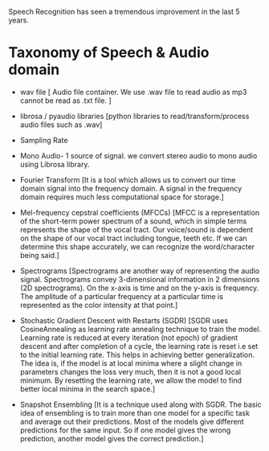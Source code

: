 Speech Recognition has seen a tremendous improvement in the last 5 years.


# Taxonomy of Speech & Audio domain
* wav file 
[ Audio file container. We use .wav file to read audio as mp3 cannot be read as .txt file. ]

* librosa / pyaudio libraries 
[python libraries to read/transform/process audio files such as .wav]

* Sampling Rate 

* Mono Audio- 1 source of signal. we convert stereo audio to mono audio using Librosa library.

* Fourier Transform 
[It is a tool which allows us to convert our time domain signal into the frequency domain. A signal in the frequency domain requires much less computational space for storage.]

* Mel-frequency cepstral coefficients (MFCCs)
[MFCC is a representation of the short-term power spectrum of a sound, which in simple terms represents the shape of the vocal tract. Our voice/sound is dependent on the shape of our vocal tract including tongue, teeth etc. If we can determine this shape accurately, we can recognize the word/character being said.] 

* Spectrograms
[Spectrograms are another way of representing the audio signal. Spectrograms convey 3-dimensional information in 2 dimensions (2D spectrograms). On the x-axis is time and on the y-axis is frequency. The amplitude of a particular frequency at a particular time is represented as the color intensity at that point.]

* Stochastic Gradient Descent with Restarts (SGDR)
[SGDR uses CosineAnnealing as learning rate annealing technique to train the model. Learning rate is reduced at every iteration (not epoch) of gradient descent and after completion of a cycle, the learning rate is reset i.e set to the initial learning rate. This helps in achieving better generalization. The idea is, if the model is at local minima where a slight change in parameters changes the loss very much, then it is not a good local minimum. By resetting the learning rate, we allow the model to find better local minima in the search space.]

* Snapshot Ensembling
[It is a technique used along with SGDR. The basic idea of ensembling is to train more than one model for a specific task and average out their predictions. Most of the models give different predictions for the same input. So if one model gives the wrong prediction, another model gives the correct prediction.]
